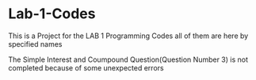 # Lab-1-Codes
This is a Project for the LAB 1 Programming Codes
all of them are here by specified names

The Simple Interest and Coumpound Question(Question Number 3) is not completed because of some unexpected errors

